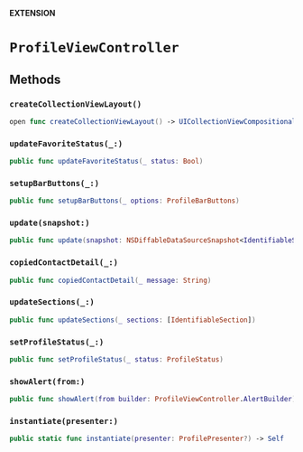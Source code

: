 **EXTENSION**

# `ProfileViewController`

## Methods
### `createCollectionViewLayout()`

```swift
open func createCollectionViewLayout() -> UICollectionViewCompositionalLayout
```

### `updateFavoriteStatus(_:)`

```swift
public func updateFavoriteStatus(_ status: Bool)
```

### `setupBarButtons(_:)`

```swift
public func setupBarButtons(_ options: ProfileBarButtons)
```

### `update(snapshot:)`

```swift
public func update(snapshot: NSDiffableDataSourceSnapshot<IdentifiableSection, IdentifiableItem>)
```

### `copiedContactDetail(_:)`

```swift
public func copiedContactDetail(_ message: String)
```

### `updateSections(_:)`

```swift
public func updateSections(_ sections: [IdentifiableSection])
```

### `setProfileStatus(_:)`

```swift
public func setProfileStatus(_ status: ProfileStatus)
```

### `showAlert(from:)`

```swift
public func showAlert(from builder: ProfileViewController.AlertBuilder)
```

### `instantiate(presenter:)`

```swift
public static func instantiate(presenter: ProfilePresenter?) -> Self
```
